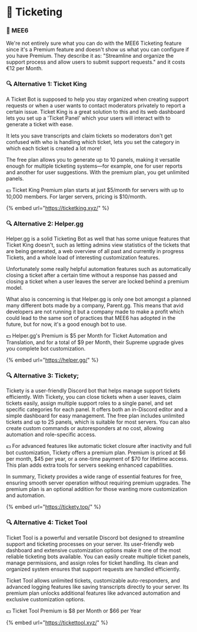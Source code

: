 # 👑 Ticketing

### 👑 MEE6

We're not entirely sure what you can do with the MEE6 Ticketing feature since it's a Premium feature and doesn't show us what you can configure if you have Premium. They describe it as: "Streamline and organize the support process and allow users to submit support requests." and it costs €12 per Month.

### 🔍 Alternative 1: Ticket King

A Ticket Bot is supposed to help you stay organized when creating support requests or when a user wants to contact moderators privately to report a certain issue. Ticket King is a great solution to this and its web dashboard lets you set up a 'Ticket Panel' which your users will interact with to generate a ticket with ease.

It lets you save transcripts and claim tickets so moderators don't get confused with who is handling which ticket, lets you set the category in which each ticket is created a lot more!

The free plan allows you to generate up to 10 panels, making it versatile enough for multiple ticketing systems—for example, one for user reports and another for user suggestions. With the premium plan, you get unlimited panels.

💵 Ticket King Premium plan starts at just $5/month for servers with up to 10,000 members. For larger servers, pricing is $10/month.

{% embed url="https://ticketking.xyz/" %}

### 🔍 Alternative 2: Helper.gg&#x20;

Helper.gg is a solid Ticketing Bot as well that has some unique features that Ticket King doesn't, such as letting admins view statistics of the tickets that are being generated, a web overview of all past and currently in progress Tickets, and a whole load of interesting customization features.&#x20;

Unfortunately some really helpful automation features such as automatically closing a ticket after a certain time without a response has passed and closing a ticket when a user leaves the server are locked behind a premium model.&#x20;

What also is concerning is that Helper.gg is only one bot amongst a planned many different bots made by a company, Parent.gg. This means that avid developers are not running it but a company made to make a profit which could lead to the same sort of practices that MEE6 has adopted in the future, but for now, it's a good enough bot to use.

💵 Helper.gg's Premium is $5 per Month for Ticket Automation and Translation, and for a total of $9 per Month, their Supreme upgrade gives you complete bot customization.

{% embed url="https://helper.gg/" %}

### 🔍 Alternative 3: Tickety;

Tickety is a user-friendly Discord bot that helps manage support tickets efficiently. With Tickety, you can close tickets when a user leaves, claim tickets easily, assign multiple support roles to a single panel, and set specific categories for each panel. It offers both an in-Discord editor and a simple dashboard for easy management. The free plan includes unlimited tickets and up to 25 panels, which is suitable for most servers. You can also create custom commands or autoresponders at no cost, allowing automation and role-specific access.

💵 For advanced features like automatic ticket closure after inactivity and full bot customization, Tickety offers a premium plan. Premium is priced at $6 per month, $45 per year, or a one-time payment of $70 for lifetime access. This plan adds extra tools for servers seeking enhanced capabilities.

In summary, Tickety provides a wide range of essential features for free, ensuring smooth server operation without requiring premium upgrades. The premium plan is an optional addition for those wanting more customization and automation. 

{% embed url="https://tickety.top/" %}

### 🔍 Alternative 4: Ticket Tool

Ticket Tool is a powerful and versatile Discord bot designed to streamline support and ticketing processes on your server. Its user-friendly web dashboard and extensive customization options make it one of the most reliable ticketing bots available. You can easily create multiple ticket panels, manage permissions, and assign roles for ticket handling. Its clean and organized system ensures that support requests are handled efficiently. 

Ticket Tool allows unlimited tickets, customizable auto-responders, and advanced logging features like saving transcripts directly to your server. Its premium plan unlocks additional features like advanced automation and exclusive customization options.

💵 Ticket Tool Premium is $8 per Month or $66 per Year

{% embed url="https://tickettool.xyz/" %}
